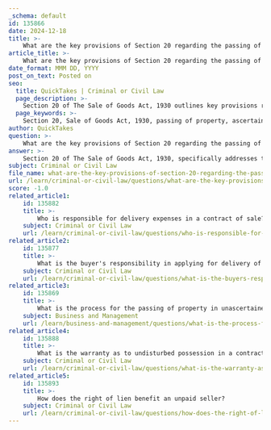```yaml
---
_schema: default
id: 135866
date: 2024-12-18
title: >-
    What are the key provisions of Section 20 regarding the passing of property in ascertained goods?
article_title: >-
    What are the key provisions of Section 20 regarding the passing of property in ascertained goods?
date_format: MMM DD, YYYY
post_on_text: Posted on
seo:
  title: QuickTakes | Criminal or Civil Law
  page_description: >-
    Section 20 of The Sale of Goods Act, 1930 outlines key provisions regarding the passing of property in ascertained goods, emphasizing unconditional contracts, deliverable state, and immediate transfer of ownership upon contract formation.
  page_keywords: >-
    Section 20, Sale of Goods Act, 1930, passing of property, ascertained goods, unconditional contract, deliverable state, property transfer, ownership, buyer, seller, commercial transactions
author: QuickTakes
question: >-
    What are the key provisions of Section 20 regarding the passing of property in ascertained goods?
answer: >-
    Section 20 of The Sale of Goods Act, 1930, specifically addresses the passing of property in ascertained goods that are in a deliverable state. The key provisions of this section are as follows:\n\n1. **Unconditional Contract**: Section 20 applies when there is an unconditional contract for the sale of specific goods. This means that the contract does not have any conditions that need to be fulfilled before the transfer of ownership can occur.\n\n2. **Deliverable State**: The goods must be in a deliverable state at the time the contract is made. A deliverable state refers to the condition of the goods being ready for delivery to the buyer without any further action required by the seller.\n\n3. **Time of Transfer**: The property in the goods passes to the buyer at the moment the contract is made. This transfer of ownership occurs regardless of the timing of payment or delivery. In other words, it is immaterial whether the buyer has paid for the goods or whether the goods have been physically delivered at that time.\n\n4. **Implications**: This provision emphasizes that once the contract is established under the specified conditions, the buyer assumes ownership of the goods, which can have significant implications for both parties, particularly in terms of risk and liability.\n\nIn summary, Section 20 establishes that for specific goods in a deliverable state, ownership transfers to the buyer at the time of contract formation, independent of payment or delivery timing. This provision is crucial for understanding the rights and responsibilities of buyers and sellers in commercial transactions involving ascertained goods.
subject: Criminal or Civil Law
file_name: what-are-the-key-provisions-of-section-20-regarding-the-passing-of-property-in-ascertained-goods.md
url: /learn/criminal-or-civil-law/questions/what-are-the-key-provisions-of-section-20-regarding-the-passing-of-property-in-ascertained-goods
score: -1.0
related_article1:
    id: 135882
    title: >-
        Who is responsible for delivery expenses in a contract of sale?
    subject: Criminal or Civil Law
    url: /learn/criminal-or-civil-law/questions/who-is-responsible-for-delivery-expenses-in-a-contract-of-sale
related_article2:
    id: 135877
    title: >-
        What is the buyer's responsibility in applying for delivery of goods?
    subject: Criminal or Civil Law
    url: /learn/criminal-or-civil-law/questions/what-is-the-buyers-responsibility-in-applying-for-delivery-of-goods
related_article3:
    id: 135869
    title: >-
        What is the process for the passing of property in unascertained goods as per Section 23?
    subject: Business and Management
    url: /learn/business-and-management/questions/what-is-the-process-for-the-passing-of-property-in-unascertained-goods-as-per-section-23
related_article4:
    id: 135888
    title: >-
        What is the warranty as to undisturbed possession in a contract of sale?
    subject: Criminal or Civil Law
    url: /learn/criminal-or-civil-law/questions/what-is-the-warranty-as-to-undisturbed-possession-in-a-contract-of-sale
related_article5:
    id: 135893
    title: >-
        How does the right of lien benefit an unpaid seller?
    subject: Criminal or Civil Law
    url: /learn/criminal-or-civil-law/questions/how-does-the-right-of-lien-benefit-an-unpaid-seller
---
```


&nbsp;